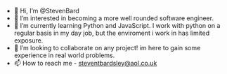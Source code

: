 - 👋 Hi, I’m @StevenBard
- 👀 I’m interested in becoming a more well rounded software engineer.
- 🌱 I’m currently learning Python and JavaScript. I work with python on a regular basis in my day job, but the enviroment i work in has limited exposure.
- 💞️ I’m looking to collaborate on any project! im here to gain some experience in real world problems.
- 📫 How to reach me - steventbardsley@aol.co.uk

<!---
StevenBard/StevenBard is a ✨ special ✨ repository because its `README.md` (this file) appears on your GitHub profile.
You can click the Preview link to take a look at your changes.
--->
